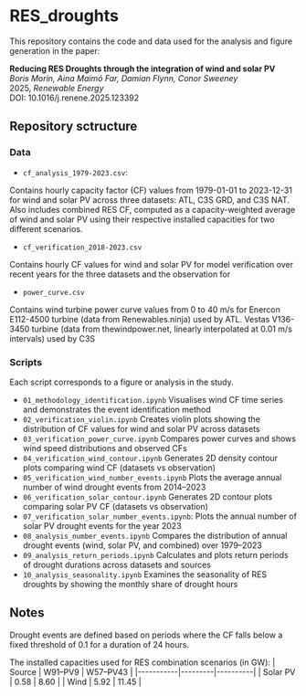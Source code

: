 # RES_droughts

This repository contains the code and data used for the analysis and figure generation in the paper:

**Reducing RES Droughts through the integration of wind and solar PV** <br>
*Boris Morin, Aina Maimó Far, Damian Flynn, Conor Sweeney* <br>
2025, *Renewable Energy* <br>
DOI: 10.1016/j.renene.2025.123392


## Repository sctructure

### Data

- `cf_analysis_1979-2023.csv`: 

Contains hourly capacity factor (CF) values from 1979-01-01 to 2023-12-31 for wind and solar PV across three datasets: ATL, C3S GRD, and C3S NAT. Also includes combined RES CF, computed as a capacity-weighted average of wind and solar PV using their respective installed capacities for two different scenarios. 

- `cf_verification_2018-2023.csv`

Contains hourly CF values for wind and solar PV for model verification over recent years for the three datasets and the observation for 

- `power_curve.csv`

Contains wind turbine power curve values from 0 to 40 m/s for Enercon E112-4500 turbine (data from Renewables.ninja) used by ATL. Vestas V136-3450 turbine (data from thewindpower.net, linearly interpolated at 0.01 m/s intervals) used by C3S

### Scripts
Each script corresponds to a figure or analysis in the study.

- `01_methodology_identification.ipynb`
Visualises wind CF time series and demonstrates the event identification method
- `02_verification_violin.ipynb`
Creates violin plots showing the distribution of CF values for wind and solar PV across datasets
- `03_verification_power_curve.ipynb`
Compares power curves and shows wind speed distributions and observed CFs
- `04_verification_wind_contour.ipynb`
Generates 2D density contour plots comparing wind CF (datasets vs observation) 
- `05_verification_wind_number_events.ipynb`
Plots the average annual number of wind drought events from 2014–2023
- `06_verification_solar_contour.ipynb`
Generates 2D contour plots comparing solar PV CF (datasets vs observation)
- `07_verification_solar_number_events.ipynb`: Plots the annual number of solar PV drought events for the year 2023
- `08_analysis_number_events.ipynb`
Compares the distribution of annual drought events (wind, solar PV, and combined) over 1979–2023
- `09_analysis_return_periods.ipynb`
Calculates and plots return periods of drought durations across datasets and sources
- `10_analysis_seasonality.ipynb`
Examines the seasonality of RES droughts by showing the monthly share of drought hours


## Notes
Drought events are defined based on periods where the CF falls below a fixed threshold of 0.1 for a duration of 24 hours.

The installed capacities used for RES combination scenarios (in GW):
| Source    | W91–PV9 | W57–PV43 |
|-----------|---------|----------|
| Solar PV  |  0.58   |   8.60   |
| Wind      |  5.92   |  11.45   |
